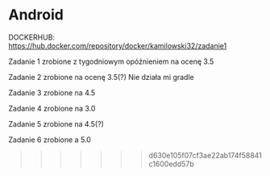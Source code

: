 # Android
DOCKERHUB: https://hub.docker.com/repository/docker/kamilowski32/zadanie1

Zadanie 1 zrobione z tygodniowym opóźnieniem na ocenę 3.5

Zadanie 2 zrobione na ocenę 3.5(?)
Nie działa mi gradle

Zadanie 3 zrobione na 4.5

Zadanie 4 zrobione na 3.0

Zadanie 5 zrobione na 4.5(?)

Zadanie 6 zrobione a 5.0

>>>>>>> d630e105f07cf3ae22ab174f58841c1600edd57b